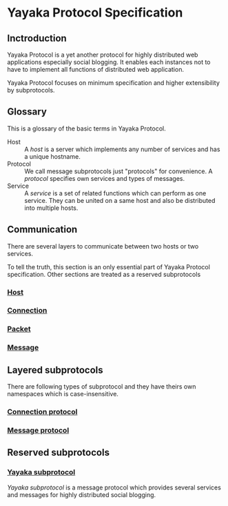 # Yayaka Protocol Specification

## Inctroduction

Yayaka Protocol is a yet another protocol for highly distributed web applications especially social blogging.
It enables each instances not to have to implement all functions of distributed web application.

Yayaka Protocol focuses on minimum specification and higher extensibility by subprotocols.

## Glossary

This is a glossary of the basic terms in Yayaka Protocol.

<dl>
<dt>Host
<dd>
A <i>host</i> is a server which implements any number of services and has a unique hostname.

<dt>Protocol
<dd>
We call message subprotocols just "protocols" for convenience.
A <i>protocol</i> specifies own services and types of messages.

<dt>Service
<dd>
A <i>service</i> is a set of related functions which can perform as one service.
They can be united on a same host and also be distributed into multiple hosts.
</dl>


## Communication

There are several layers to communicate between two hosts or two services.

To tell the truth, this section is an only essential part of Yayaka Protocol specification.
Other sections are treated as a reserved subprotocols

### [Host](host.md)

### [Connection](connection.md)

### [Packet](packet.md)

### [Message](message.md)


## Layered subprotocols

There are following types of subprotocol and they have theirs own namespaces which is case-insensitive.

### [Connection protocol](connection-protocol.md)

### [Message protocol](message-protocol.md)


## Reserved subprotocols

### [Yayaka subprotocol](yayaka-subprotocol.md)

*Yayaka subprotocol* is a message protocol
which provides several services and messages for highly distributed social blogging.
